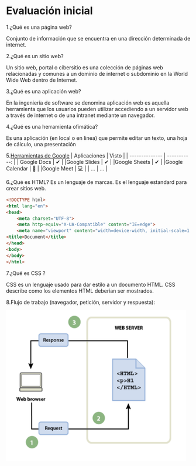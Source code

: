 # Evaluación inicial

1.¿Qué es una página web?

Conjunto de información que se encuentra en una dirección determinada de internet.


2.¿Qué es un sitio web?

Un sitio web, portal o cibersitio es una colección de páginas web relacionadas y comunes a un dominio de internet o subdominio en la World Wide Web dentro de Internet.


3.¿Qué es una aplicación web?

En la ingeniería de software se denomina aplicación web es aquella herramienta que los usuarios pueden utilizar accediendo a un servidor web a través de internet o de una intranet mediante un navegador.


4.¿Qué es una herramienta ofimática?

Es una aplicación (en local o en linea) que permite editar un texto, una hoja de cálculo, una
presentación

5.[Herramientas de Google](https://www.google.com/intl/es-419/chrome/browser-tools/)
| Aplicaciones   | Visto        |
| -------------- | -----------: |
| Google Docs    | ✔  |
|Google Slides   | ✔ |
|Google Sheets   | ✔ |
|Google Calendar | 📆 |
|Google Meet     | 💻 |
| ... | ... |

6.¿Qué es HTML?
Es un lenguaje de marcas. Es el lenguaje estandard para crear sitios web.
```html
<!DOCTYPE html>
<html lang="en">
<head>
    <meta charset="UTF-8">
    <meta http-equiv="X-UA-Compatible" content="IE=edge">
    <meta name="viewport" content="width=device-width, initial-scale=1.0">
<title>Document</title>
</head>
<body>
</body>
</html>
```

7.¿Qué es CSS ?

CSS es un lenguaje usado para dar estilo a un documento HTML. CSS describe como los
elementos HTML deberían ser mostrados.

8.Flujo de trabajo (navegador, petición, servidor y respuesta):

![Pepito](https://github.com/ivaanmoreeno/M4-UF1-A2_documentarConMarkdown_ivanMoreno/blob/main/Captura%20de%20pantalla%202022-09-20%20114417.png)
